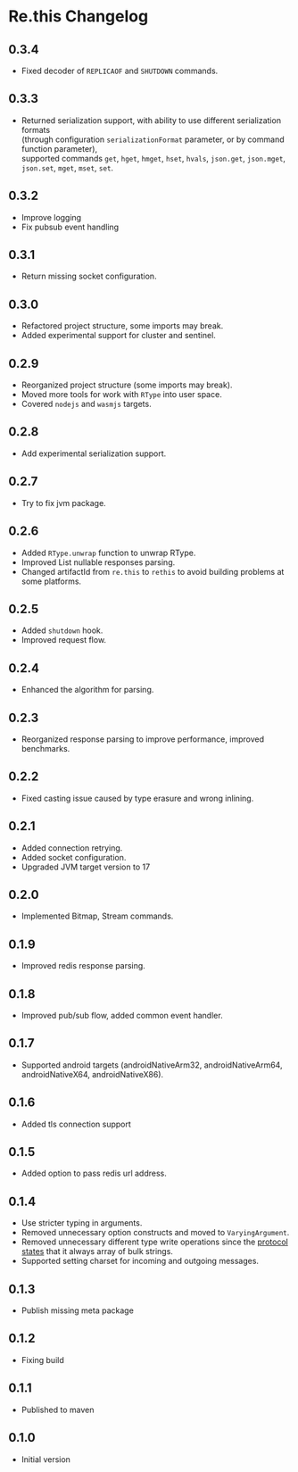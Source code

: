 # Re.this Changelog

## 0.3.4

* Fixed decoder of `REPLICAOF` and `SHUTDOWN` commands.

## 0.3.3

* Returned serialization support, with ability to use different serialization formats \
  (through configuration `serializationFormat` parameter, or by command function parameter), \
  supported commands `get`, `hget`, `hmget`, `hset`, `hvals`, `json.get`, `json.mget`, `json.set`, `mget`, `mset`, `set`.

## 0.3.2

* Improve logging
* Fix pubsub event handling

## 0.3.1

* Return missing socket configuration.

## 0.3.0

* Refactored project structure, some imports may break.
* Added experimental support for cluster and sentinel.

## 0.2.9

* Reorganized project structure (some imports may break).
* Moved more tools for work with `RType` into user space.
* Covered `nodejs` and `wasmjs` targets.

## 0.2.8

* Add experimental serialization support.

## 0.2.7

* Try to fix jvm package.

## 0.2.6

* Added `RType.unwrap` function to unwrap RType.
* Improved List nullable responses parsing.
* Changed artifactId from `re.this` to `rethis` to avoid building problems at some platforms.

## 0.2.5

* Added `shutdown` hook.
* Improved request flow.

## 0.2.4

* Enhanced the algorithm for parsing.

## 0.2.3

* Reorganized response parsing to improve performance, improved benchmarks.

## 0.2.2

* Fixed casting issue caused by type erasure and wrong inlining.

## 0.2.1

* Added connection retrying.
* Added socket configuration.
* Upgraded JVM target version to 17

## 0.2.0

* Implemented Bitmap, Stream commands.

## 0.1.9

* Improved redis response parsing.

## 0.1.8

* Improved pub/sub flow, added common event handler.

## 0.1.7

* Supported android targets (androidNativeArm32, androidNativeArm64, androidNativeX64, androidNativeX86).

## 0.1.6

* Added tls connection support

## 0.1.5

* Added option to pass redis url address.

## 0.1.4

* Use stricter typing in arguments.
* Removed unnecessary option constructs and moved to `VaryingArgument`.
* Removed unnecessary different type write operations since
  the [protocol states](https://redis.io/docs/latest/develop/reference/protocol-spec/#resp-protocol-description)
  that it always array of bulk strings.
* Supported setting charset for incoming and outgoing messages.

## 0.1.3

* Publish missing meta package

## 0.1.2

* Fixing build

## 0.1.1

* Published to maven

## 0.1.0

* Initial version